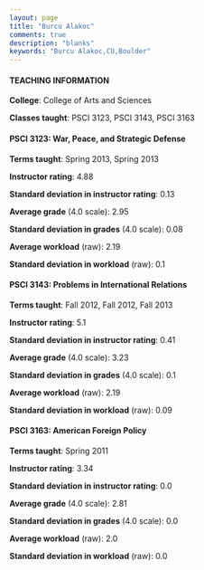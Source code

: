 ```yaml
---
layout: page
title: "Burcu Alakoc" 
comments: true
description: "blanks"
keywords: "Burcu Alakoc,CU,Boulder"
---
```

<head>
<script src="https://ajax.googleapis.com/ajax/libs/jquery/2.1.3/jquery.min.js"></script>
<script src="https://dl.dropboxusercontent.com/s/pc42nxpaw1ea4o9/highcharts.js?dl=0"></script>
<!-- <script src="../assets/js/highcharts.js"></script> -->
<style type="text/css">@font-face {
	font-family: "Bebas Neue";
	src: url(https://www.filehosting.org/file/details/544349/BebasNeue Regular.otf) format("opentype");
	}
	h1.Bebas { 
		font-family: "Bebas Neue", Verdana, Tahoma;
	}
</style>
</head>
	   
#### TEACHING INFORMATION

**College**: College of Arts and Sciences

**Classes taught**: PSCI 3123, PSCI 3143, PSCI 3163

#### PSCI 3123: War, Peace, and Strategic Defense

**Terms taught**: Spring 2013, Spring 2013

**Instructor rating**: 4.88

**Standard deviation in instructor rating**: 0.13

**Average grade** (4.0 scale): 2.95

**Standard deviation in grades** (4.0 scale): 0.08

**Average workload** (raw): 2.19

**Standard deviation in workload** (raw): 0.1

#### PSCI 3143: Problems in International Relations

**Terms taught**: Fall 2012, Fall 2012, Fall 2013

**Instructor rating**: 5.1

**Standard deviation in instructor rating**: 0.41

**Average grade** (4.0 scale): 3.23

**Standard deviation in grades** (4.0 scale): 0.1

**Average workload** (raw): 2.19

**Standard deviation in workload** (raw): 0.09

#### PSCI 3163: American Foreign Policy

**Terms taught**: Spring 2011

**Instructor rating**: 3.34

**Standard deviation in instructor rating**: 0.0

**Average grade** (4.0 scale): 2.81

**Standard deviation in grades** (4.0 scale): 0.0

**Average workload** (raw): 2.0

**Standard deviation in workload** (raw): 0.0

